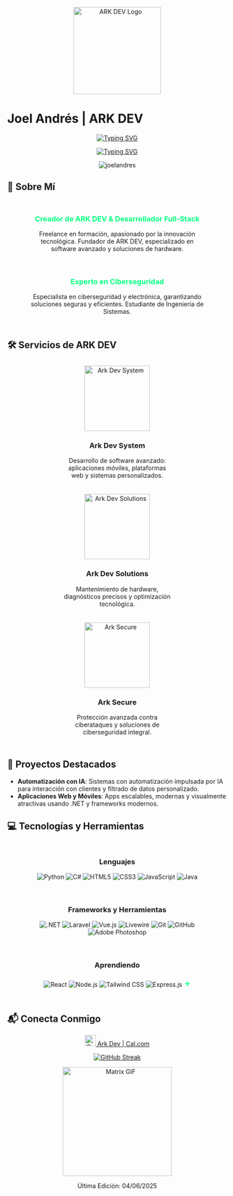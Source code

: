 <p align="center">
  <img src="https://arkdev.pages.dev/src/1001136218removebgpreview.png" alt="ARK DEV Logo" width="200"/>
</p>

# Joel Andrés | ARK DEV

<p align="center">
  <a href="https://git.io/typing-svg"><img src="https://readme-typing-svg.herokuapp.com?font=Fira+Code&weight=600&size=30&duration=3000&pause=5000&color=00FF7F&center=true&vCenter=true&width=1000&lines=¡Hola%2C+soy+Joel+Andrés!" alt="Typing SVG" /></a>
</p>

<p align="center">
  <a href="https://git.io/typing-svg"><img src="https://readme-typing-svg.herokuapp.com?font=Fira+Code&weight=400&size=25&duration=3000&pause=5000&color=32CD32&center=true&vCenter=true&width=1000&lines=Fundador+de+ARK+DEV+%7C+Desarrollador+Full-Stack+%7C+Experto+en+Ciberseguridad" alt="Typing SVG" /></a>
</p>

<p align="center">
  <img src="https://komarev.com/ghpvc/?username=joelandres&label=Visitas+al+perfil&base=1230&abbreviated=true&color=00FF7F&style=for-the-badge" alt="joelandres" />
</p>

## 🚀 Sobre Mí

<div style="display: flex; justify-content: center; flex-wrap: wrap; text-align: center;">
  <div style="flex: 1; min-width: 300px; max-width: 400px; margin: 10px;">
    <h3 style="color: #00FF7F;">Creador de ARK DEV & Desarrollador Full-Stack</h3>
    <p>Freelance en formación, apasionado por la innovación tecnológica. Fundador de ARK DEV, especializado en software avanzado y soluciones de hardware.</p>
  </div>
  <div style="flex: 1; min-width: 300px; max-width: 400px; margin: 10px;">
    <h3 style="color: #00FF7F;">Experto en Ciberseguridad</h3>
    <p>Especialista en ciberseguridad y electrónica, garantizando soluciones seguras y eficientes. Estudiante de Ingeniería de Sistemas.</p>
  </div>
</div>

## 🛠️ Servicios de ARK DEV

<div style="display: flex; justify-content: center; flex-wrap: wrap; text-align: center;">
  <div style="margin: 10px; max-width: 250px;">
    <img src="https://arkdev.pages.dev/src/arkdevsystem.png" alt="Ark Dev System" width="150"/>
    <h3>Ark Dev System</h3>
    <p>Desarrollo de software avanzado: aplicaciones móviles, plataformas web y sistemas personalizados.</p>
  </div>
  <div style="margin: 10px; max-width: 250px;">
    <img src="https://arkdev.pages.dev/src/arkdevsolutions.png" alt="Ark Dev Solutions" width="150"/>
    <h3>Ark Dev Solutions</h3>
    <p>Mantenimiento de hardware, diagnósticos precisos y optimización tecnológica.</p>
  </div>
  <div style="margin: 10px; max-width: 250px;">
    <img src="https://arkdev.pages.dev/src/arksecure.png" alt="Ark Secure" width="150"/>
    <h3>Ark Secure</h3>
    <p>Protección avanzada contra ciberataques y soluciones de ciberseguridad integral.</p>
  </div>
</div>

## 🌟 Proyectos Destacados

- **Automatización con IA**: Sistemas con automatización impulsada por IA para interacción con clientes y filtrado de datos personalizado.
- **Aplicaciones Web y Móviles**: Apps escalables, modernas y visualmente atractivas usando .NET y frameworks modernos.

## 💻 Tecnologías y Herramientas

<div style="display: flex; justify-content: center; flex-wrap: wrap; text-align: center;">
  <div style="flex: 1; min-width: 300px; max-width: 400px; margin: 10px;">
    <h3>Lenguajes</h3>
    <p>
      <img src="https://img.shields.io/badge/python-3670A0?style=for-the-badge&logo=python&logoColor=ffdd54" alt="Python" />
      <img src="https://img.shields.io/badge/c%23-%23239120.svg?style=for-the-badge&logo=csharp&logoColor=white" alt="C#" />
      <img src="https://img.shields.io/badge/html5-%23E34F26.svg?style-for-the-badge&logo=html5&logoColor=white" alt="HTML5" />
      <img src="https://img.shields.io/badge/css3-%231572B6.svg?style-for-the-badge&logo=css3&logoColor=white" alt="CSS3" />
      <img src="https://img.shields.io/badge/javascript-%23323330.svg?style-for-the-badge&logo=javascript&logoColor=%23F7DF1E" alt="JavaScript" />
      <img src="https://img.shields.io/badge/java-%23ED8B00.svg?style-for-the-badge&logo=openjdk&logoColor=white" alt="Java" />
    </p>
  </div>
  <div style="flex: 1; min-width: 300px; max-width: 400px; margin: 10px;">
    <h3>Frameworks y Herramientas</h3>
    <p>
      <img src="https://img.shields.io/badge/.NET-5C2D91?style=for-the-badge&logo=.net&logoColor=white" alt=".NET" />
      <img src="https://img.shields.io/badge/Laravel-FF2D20?style=for-the-badge&logo=laravel&logoColor=white" alt="Laravel" />
      <img src="https://img.shields.io/badge/Vue.js-4FC08D?style=for-the-badge&logo=vue.js&logoColor=white" alt="Vue.js" />
      <img src="https://img.shields.io/badge/Livewire-4E56A2?style-for-the-badge&logo=laravel&logoColor=white" alt="Livewire" />
      <img src="https://img.shields.io/badge/git-%23F05033.svg?style-for-the-badge&logo=git&logoColor=white" alt="Git" />
      <img src="https://img.shields.io/badge/github-%23121011.svg?style-for-the-badge&logo=github&logoColor=white" alt="GitHub" />
      <img src="https://img.shields.io/badge/adobe%20photoshop-%2331A8FF.svg?style-for-the-badge&logo=adobe%20photoshop&logoColor=white" alt="Adobe Photoshop" />
    </p>
  </div>
</div>

<div style="display: flex; justify-content: center; text-align: center;">
  <div style="margin: 10px;">
    <h3>Aprendiendo</h3>
    <p>
      <img src="https://img.shields.io/badge/react-%2320232a.svg?style-for-the-badge&logo=react&logoColor=%2361DAFB" alt="React" />
      <img src="https://img.shields.io/badge/node.js-6DA55F?style-for-the-badge&logo=node.js&logoColor=white" alt="Node.js" />
      <img src="https://img.shields.io/badge/Tailwind_CSS-38B2AC?style-for-the-badge&logo=tailwind-css&logoColor=white" alt="Tailwind CSS" />
      <img src="https://img.shields.io/badge/Express.js-404D59?style-for-the-badge&logo=express&logoColor=white" alt="Express.js" />
      <span style="font-size: 24px; color: #00FF7F;">+</span>
    </p>
  </div>
</div>

## 📬 Conecta Conmigo

<p align="center">
   <a href="https://cal.com/ark-dev"><img width="25px" src="https://img.icons8.com/?size=100&id=43969&format=png&color=000000" alt="Cal.com"> Ark Dev | Cal.com</a>
</p>

<p align="center">
  <a href="https://git.io/streak-stats">
    <img src="https://github-readme-streak-stats.herokuapp.com?user=joelandres&theme=midnight-purple&date_format=j%20M%5B%20Y%5D&card_width=500&card_height=200&fire=00FF7F" alt="GitHub Streak" />
  </a>
</p>

<p align="center">
  <img src="https://github.com/sharif-islam96403/sharif-islam96403/blob/main/PurpleMatrix.gif" alt="Matrix GIF" width="250"/>
</p>

<p align="center">Última Edición: 04/06/2025</p>

